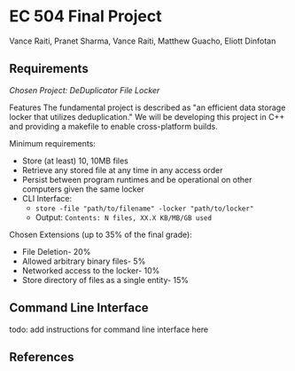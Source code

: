 # EC 504 Final Project
Vance Raiti, Pranet Sharma, Vance Raiti, Matthew Guacho, Eliott Dinfotan

## Requirements
*Chosen Project: DeDuplicator File Locker*

Features
The fundamental project is described as "an efficient data storage locker that utilizes deduplication." We will be developing this project in C++ and providing a makefile to enable cross-platform builds.

Minimum requirements:
- Store (at least) 10, 10MB files
- Retrieve any stored file at any time in any access order
- Persist between program runtimes and be operational on other computers given the same locker
- CLI Interface: 
	- `store -file "path/to/filename" -locker "path/to/locker"`
	- Output: `Contents: N files, XX.X KB/MB/GB used`

Chosen Extensions (up to 35% of the final grade):
- File Deletion- 20%
- Allowed arbitrary binary files- 5%
- Networked access to the locker- 10%
- Store directory of files as a single entity- 15%

## Command Line Interface
 todo: add instructions for command line interface here

## References


